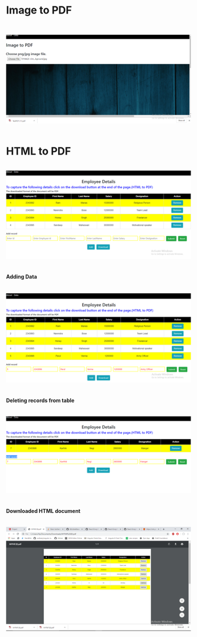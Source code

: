 

<h1>Image to PDF </h1><br/>

![](https://github.com/ParulPetal/File-Conversion/blob/master/src/assets/4..PNG) <br/> <br/>

<h1>HTML to PDF </h1> <br/>
<img src="https://github.com/ParulPetal/File-Conversion/blob/master/src/assets/1..PNG"><br/> <br/>

<h4> Adding Data</h4> <br/>
<img src="https://github.com/ParulPetal/File-Conversion/blob/master/src/assets/2..PNG">
<br/> <br/>

<h4> Deleting records from table</h4> <br/>

<img src="https://github.com/ParulPetal/File-Conversion/blob/master/src/assets/3..PNG">
<br/> <br/>

<h4>Downloaded HTML document </h4> <br/>
<img src="https://github.com/ParulPetal/File-Conversion/blob/master/src/assets/Screenshot%20(93).png">
<br/> <br/>
